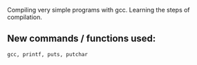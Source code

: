 Compiling very simple programs with gcc. Learning the steps of compilation.
## New commands / functions used:
``gcc, printf, puts, putchar``
